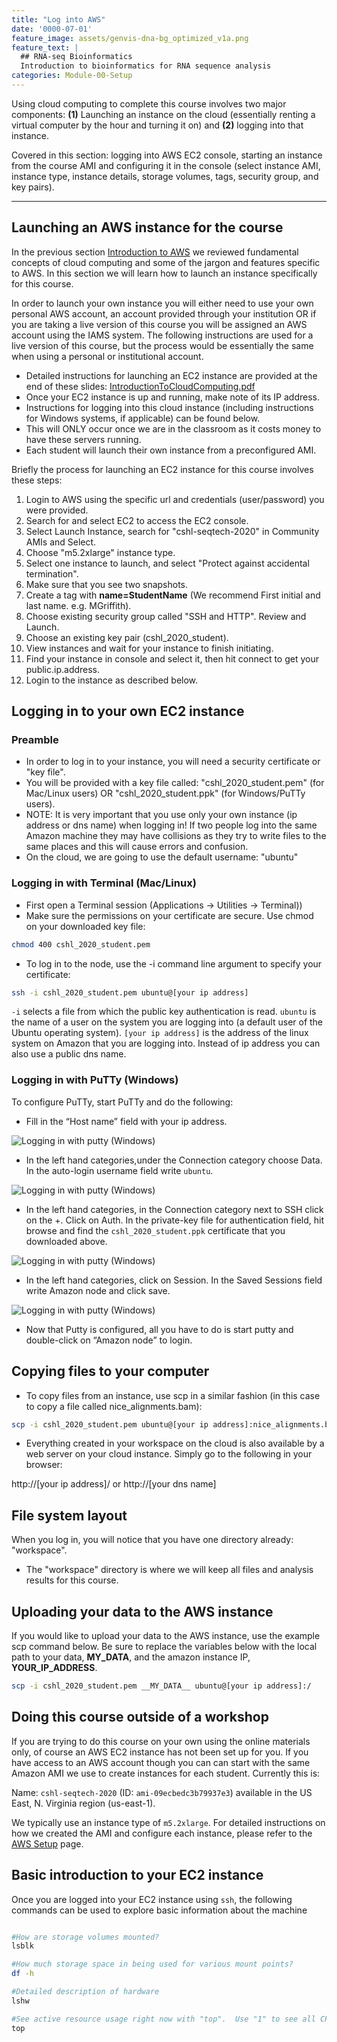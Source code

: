 ```yaml
---
title: "Log into AWS"
date: '0000-07-01'
feature_image: assets/genvis-dna-bg_optimized_v1a.png
feature_text: |
  ## RNA-seq Bioinformatics
  Introduction to bioinformatics for RNA sequence analysis
categories: Module-00-Setup
---
```


Using cloud computing to complete this course involves two major components: **(1)** Launching an instance on the cloud (essentially renting a virtual computer by the hour and turning it on) and **(2)** logging into that instance.

Covered in this section: logging into AWS EC2 console, starting an instance from the course AMI and configuring it in the console (select instance AMI, instance type, instance details, storage volumes, tags, security group, and key pairs).

***

## Launching an AWS instance for the course
In the previous section [Introduction to AWS](https://rnabio.org/module-00-setup/0000/04/01/Intro_to_AWS/) we reviewed fundamental concepts of cloud computing and some of the jargon and features specific to AWS. In this section we will learn how to launch an instance specifically for this course.

In order to launch your own instance you will either need to use your own personal AWS account, an account provided through your institution OR if you are taking a live version of this course you will be assigned an AWS account using the IAMS system. The following instructions are used for a live version of this course, but the process would be essentially the same when using a personal or institutional account. 

* Detailed instructions for launching an EC2 instance are provided at the end of these slides: [IntroductionToCloudComputing.pdf](https://github.com/griffithlab/rnabio.org/blob/master/assets/lectures/cshl/2020/full/RNASeq_Module0_CloudComputing.pdf)
* Once your EC2 instance is up and running, make note of its IP address. 
* Instructions for logging into this cloud instance (including instructions for Windows systems, if applicable) can be found below.
* This will ONLY occur once we are in the classroom as it costs money to have these servers running.
* Each student will launch their own instance from a preconfigured AMI. 

Briefly the process for launching an EC2 instance for this course involves these steps:
1. Login to AWS using the specific url and credentials (user/password) you were provided. 
2. Search for and select EC2 to access the EC2 console.
3. Select Launch Instance, search for "cshl-seqtech-2020" in Community AMIs and Select.
4. Choose "m5.2xlarge" instance type.
5. Select one instance to launch, and select "Protect against accidental termination".
6. Make sure that you see two snapshots.
7. Create a tag with **name=StudentName** (We recommend First initial and last name. e.g. MGriffith).
8. Choose existing security group called "SSH and HTTP". Review and Launch.
9. Choose an existing key pair (cshl_2020_student).
10. View instances and wait for your instance to finish initiating.
11. Find your instance in console and select it, then hit connect to get your public.ip.address.
12. Login to the instance as described below.

## Logging in to your own EC2 instance

### Preamble

* In order to log in to your instance, you will need a security certificate or "key file".
 * You will be provided with a key file called: "cshl_2020_student.pem" (for Mac/Linux users) OR "cshl_2020_student.ppk" (for Windows/PuTTy users).
* NOTE: It is very important that you use only your own instance (ip address or dns name) when logging in!  If two people log into the same Amazon machine they may have collisions as they try to write files to the same places and this will cause errors and confusion.
* On the cloud, we are going to use the default username: "ubuntu"

### Logging in with Terminal (Mac/Linux)

* First open a Terminal session (Applications -> Utilities -> Terminal))
* Make sure the permissions on your certificate are secure. Use chmod on your downloaded key file:

```bash
chmod 400 cshl_2020_student.pem
```

* To log in to the node, use the -i command line argument to specify your certificate:

```bash
ssh -i cshl_2020_student.pem ubuntu@[your ip address]
```

`-i` selects a file from which the public key authentication is read.  `ubuntu` is the name of a user on the system you are logging into (a default user of the Ubuntu operating system). `[your ip address]` is the address of the linux system on Amazon that you are logging into. Instead of ip address you can also use a public dns name.

### Logging in with PuTTy (Windows)

To configure PuTTy, start PuTTy and do the following:
* Fill in the “Host name” field with your ip address.

![Logging in with putty (Windows)](/assets/module_0/PuTTY_Session.png)

* In the left hand categories,under the Connection category choose Data. In the auto-login username field write `ubuntu`.

![Logging in with putty (Windows)](/assets/module_0/PuTTY_Data.png)

* In the left hand categories, in the Connection category next to SSH click on the +. Click on Auth. In the private-key file for authentication field, hit browse and find the `cshl_2020_student.ppk` certificate that you downloaded above.

![Logging in with putty (Windows)](/assets/module_0/PuTTY_SSH_Auth.png)

* In the left hand categories, click on Session. In the Saved Sessions field write Amazon node and click save.

![Logging in with putty (Windows)](/assets/module_0/PuTTY_Save.png)

* Now that Putty is configured, all you have to do is start putty and double-click on “Amazon node” to login.

## Copying files to your computer

* To copy files from an instance, use scp in a similar fashion (in this case to copy a file called nice_alignments.bam):

```bash
scp -i cshl_2020_student.pem ubuntu@[your ip address]:nice_alignments.bam .
```

* Everything created in your workspace on the cloud is also available by a web server on your cloud instance.  Simply go to the following in your browser:

http://[your ip address]/ or http://[your dns name]

## File system layout

When you log in, you will notice that you have one  directory already: "workspace".

* The "workspace" directory is where we will keep all files and analysis results for this course. 

## Uploading your data to the AWS instance
If you would like to upload your data to the AWS instance, use the example scp command below.  Be sure to replace the variables below with the local path to your data, __MY_DATA__, and the amazon instance IP, __YOUR_IP_ADDRESS__.

```bash
scp -i cshl_2020_student.pem __MY_DATA__ ubuntu@[your ip address]:/
```

## Doing this course outside of a workshop
If you are trying to do this course on your own using the online materials only, of course an AWS EC2 instance has not been set up for you. If you have access to an AWS account though you can can start with the same Amazon AMI we use to create instances for each student. Currently this is:

Name: `cshl-seqtech-2020` (ID: `ami-09ecbedc3b79937e3`) available in the US East, N. Virginia region (us-east-1).

We typically use an instance type of `m5.2xlarge`. For detailed instructions on how we created the AMI and configure each instance, please refer to the [AWS Setup](https://rnabio.org/module-09-appendix/0009/09/01/AWS_Setup/) page.

## Basic introduction to your EC2 instance

Once you are logged into your EC2 instance using `ssh`, the following commands can be used to explore basic information about the machine
```bash

#How are storage volumes mounted?
lsblk

#How much storage space in being used for various mount points?
df -h

#Detailed description of hardware
lshw

#See active resource usage right now with "top".  Use "1" to see all CPUs individually.  Use "q" to exit
top

```


